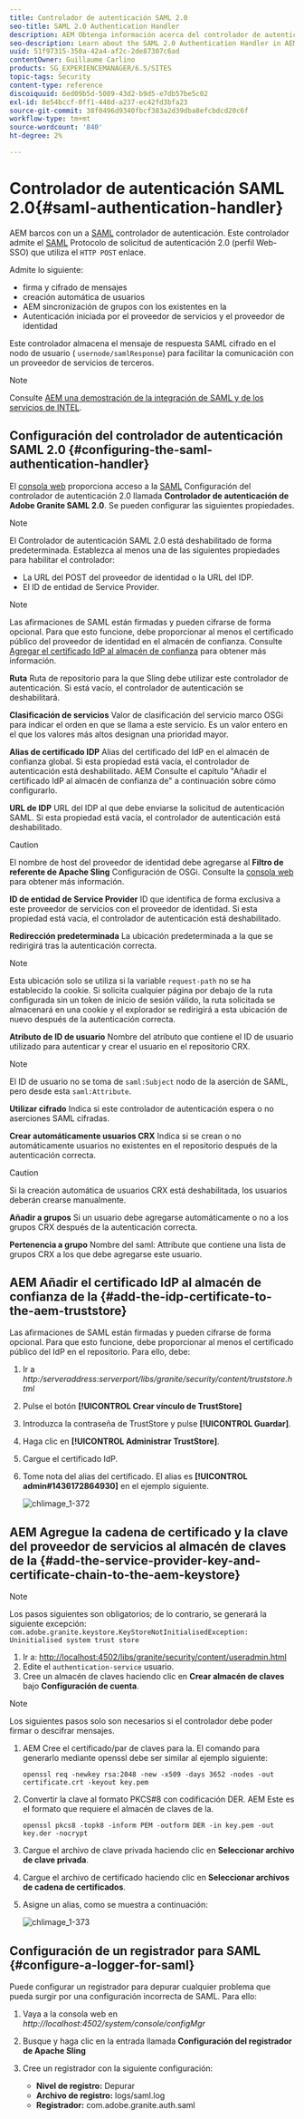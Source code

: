 ```yaml
---
title: Controlador de autenticación SAML 2.0
seo-title: SAML 2.0 Authentication Handler
description: AEM Obtenga información acerca del controlador de autenticación SAML 2.0 en la documentación de.
seo-description: Learn about the SAML 2.0 Authentication Handler in AEM.
uuid: 51f97315-350a-42a4-af2c-2de87307c6ad
contentOwner: Guillaume Carlino
products: SG_EXPERIENCEMANAGER/6.5/SITES
topic-tags: Security
content-type: reference
discoiquuid: 6ed09b5d-5089-43d2-b9d5-e7db57be5c02
exl-id: 8e54bccf-0ff1-448d-a237-ec42fd3bfa23
source-git-commit: 38f0496d9340fbcf383a2d39dba8efcbdcd20c6f
workflow-type: tm+mt
source-wordcount: '840'
ht-degree: 2%

---
```


# Controlador de autenticación SAML 2.0{#saml-authentication-handler}

AEM barcos con un a [SAML](https://saml.xml.org/saml-specifications) controlador de autenticación. Este controlador admite el [SAML](https://saml.xml.org/saml-specifications) Protocolo de solicitud de autenticación 2.0 (perfil Web-SSO) que utiliza el `HTTP POST` enlace.

Admite lo siguiente:

* firma y cifrado de mensajes
* creación automática de usuarios
* AEM sincronización de grupos con los existentes en la
* Autenticación iniciada por el proveedor de servicios y el proveedor de identidad

Este controlador almacena el mensaje de respuesta SAML cifrado en el nodo de usuario ( `usernode/samlResponse`) para facilitar la comunicación con un proveedor de servicios de terceros.

>[!NOTE]
>
>Consulte [AEM una demostración de la integración de SAML y de los servicios de INTEL](https://experienceleague.adobe.com/docs/experience-cloud-kcs/kbarticles/KA-17481.html?lang=es).

## Configuración del controlador de autenticación SAML 2.0 {#configuring-the-saml-authentication-handler}

El [consola web](/help/sites-deploying/configuring-osgi.md) proporciona acceso a la [SAML](https://saml.xml.org/saml-specifications) Configuración del controlador de autenticación 2.0 llamada **Controlador de autenticación de Adobe Granite SAML 2.0**. Se pueden configurar las siguientes propiedades.

>[!NOTE]
>
>El Controlador de autenticación SAML 2.0 está deshabilitado de forma predeterminada. Establezca al menos una de las siguientes propiedades para habilitar el controlador:
>
>* La URL del POST del proveedor de identidad o la URL del IDP.
>* El ID de entidad de Service Provider.
>

>[!NOTE]
>
>Las afirmaciones de SAML están firmadas y pueden cifrarse de forma opcional. Para que esto funcione, debe proporcionar al menos el certificado público del proveedor de identidad en el almacén de confianza. Consulte [Agregar el certificado IdP al almacén de confianza](/help/sites-administering/saml-2-0-authenticationhandler.md#add-the-idp-certificate-to-the-aem-truststore) para obtener más información.

**Ruta** Ruta de repositorio para la que Sling debe utilizar este controlador de autenticación. Si está vacío, el controlador de autenticación se deshabilitará.

**Clasificación de servicios** Valor de clasificación del servicio marco OSGi para indicar el orden en que se llama a este servicio. Es un valor entero en el que los valores más altos designan una prioridad mayor.

**Alias de certificado IDP** Alias del certificado del IdP en el almacén de confianza global. Si esta propiedad está vacía, el controlador de autenticación está deshabilitado. AEM Consulte el capítulo &quot;Añadir el certificado IdP al almacén de confianza de&quot; a continuación sobre cómo configurarlo.

**URL de IDP** URL del IDP al que debe enviarse la solicitud de autenticación SAML. Si esta propiedad está vacía, el controlador de autenticación está deshabilitado.

>[!CAUTION]
>
>El nombre de host del proveedor de identidad debe agregarse al **Filtro de referente de Apache Sling** Configuración de OSGi. Consulte la [consola web](/help/sites-deploying/configuring-osgi.md) para obtener más información.

**ID de entidad de Service Provider** ID que identifica de forma exclusiva a este proveedor de servicios con el proveedor de identidad. Si esta propiedad está vacía, el controlador de autenticación está deshabilitado.

**Redirección predeterminada** La ubicación predeterminada a la que se redirigirá tras la autenticación correcta.

>[!NOTE]
>
>Esta ubicación solo se utiliza si la variable `request-path` no se ha establecido la cookie. Si solicita cualquier página por debajo de la ruta configurada sin un token de inicio de sesión válido, la ruta solicitada se almacenará en una cookie
>y el explorador se redirigirá a esta ubicación de nuevo después de la autenticación correcta.

**Atributo de ID de usuario** Nombre del atributo que contiene el ID de usuario utilizado para autenticar y crear el usuario en el repositorio CRX.

>[!NOTE]
>
>El ID de usuario no se toma de `saml:Subject` nodo de la aserción de SAML, pero desde esta `saml:Attribute`.

**Utilizar cifrado** Indica si este controlador de autenticación espera o no aserciones SAML cifradas.

**Crear automáticamente usuarios CRX** Indica si se crean o no automáticamente usuarios no existentes en el repositorio después de la autenticación correcta.

>[!CAUTION]
>
>Si la creación automática de usuarios CRX está deshabilitada, los usuarios deberán crearse manualmente.

**Añadir a grupos** Si un usuario debe agregarse automáticamente o no a los grupos CRX después de la autenticación correcta.

**Pertenencia a grupo** Nombre del saml: Attribute que contiene una lista de grupos CRX a los que debe agregarse este usuario.

## AEM Añadir el certificado IdP al almacén de confianza de la {#add-the-idp-certificate-to-the-aem-truststore}

Las afirmaciones de SAML están firmadas y pueden cifrarse de forma opcional. Para que esto funcione, debe proporcionar al menos el certificado público del IdP en el repositorio. Para ello, debe:

1. Ir a *http:/serveraddress:serverport/libs/granite/security/content/truststore.html*
1. Pulse el botón **[!UICONTROL Crear vínculo de TrustStore]**
1. Introduzca la contraseña de TrustStore y pulse **[!UICONTROL Guardar]**.
1. Haga clic en **[!UICONTROL Administrar TrustStore]**.
1. Cargue el certificado IdP.
1. Tome nota del alias del certificado. El alias es **[!UICONTROL admin#1436172864930]** en el ejemplo siguiente.

   ![chlimage_1-372](assets/chlimage_1-372.png)

## AEM Agregue la cadena de certificado y la clave del proveedor de servicios al almacén de claves de la {#add-the-service-provider-key-and-certificate-chain-to-the-aem-keystore}

>[!NOTE]
>
>Los pasos siguientes son obligatorios; de lo contrario, se generará la siguiente excepción: `com.adobe.granite.keystore.KeyStoreNotInitialisedException: Uninitialised system trust store`

1. Ir a: [http://localhost:4502/libs/granite/security/content/useradmin.html](http://localhost:4502/libs/granite/security/content/useradmin.html)
1. Edite el `authentication-service` usuario.
1. Cree un almacén de claves haciendo clic en **Crear almacén de claves** bajo **Configuración de cuenta**.

>[!NOTE]
>
>Los siguientes pasos solo son necesarios si el controlador debe poder firmar o descifrar mensajes.

1. AEM Cree el certificado/par de claves para la. El comando para generarlo mediante openssl debe ser similar al ejemplo siguiente:

   `openssl req -newkey rsa:2048 -new -x509 -days 3652 -nodes -out certificate.crt -keyout key.pem`

1. Convertir la clave al formato PKCS#8 con codificación DER. AEM Este es el formato que requiere el almacén de claves de la.

   `openssl pkcs8 -topk8 -inform PEM -outform DER -in key.pem -out key.der -nocrypt`

1. Cargue el archivo de clave privada haciendo clic en **Seleccionar archivo de clave privada**.
1. Cargue el archivo de certificado haciendo clic en **Seleccionar archivos de cadena de certificados**.
1. Asigne un alias, como se muestra a continuación:

   ![chlimage_1-373](assets/chlimage_1-373.png)

## Configuración de un registrador para SAML {#configure-a-logger-for-saml}

Puede configurar un registrador para depurar cualquier problema que pueda surgir por una configuración incorrecta de SAML. Para ello:

1. Vaya a la consola web en *http://localhost:4502/system/console/configMgr*
1. Busque y haga clic en la entrada llamada **Configuración del registrador de Apache Sling**
1. Cree un registrador con la siguiente configuración:

   * **Nivel de registro:** Depurar
   * **Archivo de registro:** logs/saml.log
   * **Registrador:** com.adobe.granite.auth.saml
